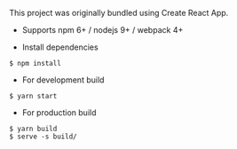 This project was originally bundled using Create React App.

- Supports npm 6+ / nodejs 9+ / webpack 4+

- Install dependencies
```
$ npm install
```

- For development build
```
$ yarn start
```

- For production build
```
$ yarn build
$ serve -s build/
```
